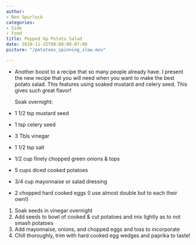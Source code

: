 ```yaml
---
author:
- Ben Spurlock
categories:
- Side
- Food
title: Pepped Up Potato Salad
date: 2020-11-25T00:00:00-07:00
picture: "/potatoes_spinning_slow.mov"

---
```

* Another boost to a recipe that so many people already have. I present the new recipe that you will need when you want to make the best potato salad. This features using soaked mustard and celery seed. This gives such great flavor!

  Soak overnight:
* 1 1/2 tsp mustard seed
* 1 tsp celery seed
* 3 Tbls vinegar

* 1 1/2 tsp salt
* 1/2 cup finely chopped green onions & tops
* 5 cups diced cooked potatoes
* 3/4 cup mayonnaise or salad dressing
* 2 chopped hard cooked eggs (I use almost double but to each their own!)

1. Soak seeds in vinegar overnight
2. Add seeds to bowl of cooked & cut potatoes and mix lightly as to not smash potatoes
3. Add mayonnaise, onions, and chopped eggs and toss to incorporate
4. Chill thoroughly, trim with hard cooked egg wedges and paprika to taste!